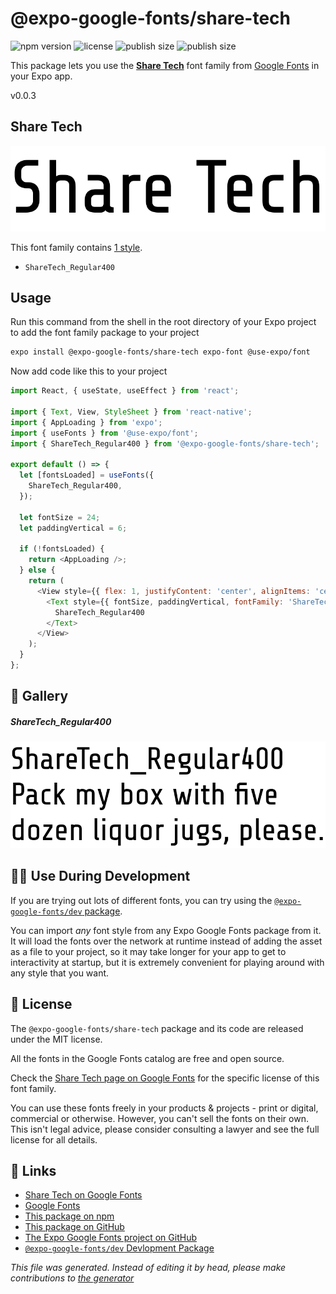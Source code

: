 # @expo-google-fonts/share-tech

![npm version](https://flat.badgen.net/npm/v/@expo-google-fonts/share-tech)
![license](https://flat.badgen.net/github/license/expo/google-fonts)
![publish size](https://flat.badgen.net/packagephobia/install/@expo-google-fonts/share-tech)
![publish size](https://flat.badgen.net/packagephobia/publish/@expo-google-fonts/share-tech)

This package lets you use the [**Share Tech**](https://fonts.google.com/specimen/Share+Tech) font family from [Google Fonts](https://fonts.google.com/) in your Expo app.

v0.0.3

## Share Tech

![Share Tech](./font-family.png)

This font family contains [1 style](#gallery).

- `ShareTech_Regular400`

## Usage

Run this command from the shell in the root directory of your Expo project to add the font family package to your project
```sh
expo install @expo-google-fonts/share-tech expo-font @use-expo/font
```

Now add code like this to your project
```js
import React, { useState, useEffect } from 'react';

import { Text, View, StyleSheet } from 'react-native';
import { AppLoading } from 'expo';
import { useFonts } from '@use-expo/font';
import { ShareTech_Regular400 } from '@expo-google-fonts/share-tech';

export default () => {
  let [fontsLoaded] = useFonts({
    ShareTech_Regular400,
  });

  let fontSize = 24;
  let paddingVertical = 6;

  if (!fontsLoaded) {
    return <AppLoading />;
  } else {
    return (
      <View style={{ flex: 1, justifyContent: 'center', alignItems: 'center' }}>
        <Text style={{ fontSize, paddingVertical, fontFamily: 'ShareTech_Regular400' }}>
          ShareTech_Regular400
        </Text>
      </View>
    );
  }
};

```

## 🔡 Gallery

##### ShareTech_Regular400
![ShareTech_Regular400](./e1804d3fb7ab822590fa14a41b103a7d679b4d284079cee4c7c5ebef0c940510.ttf.png)


## 👩‍💻 Use During Development

If you are trying out lots of different fonts, you can try using the [`@expo-google-fonts/dev` package](https://github.com/expo/google-fonts/tree/master/font-packages/dev#readme).

You can import *any* font style from any Expo Google Fonts package from it. It will load the fonts
over the network at runtime instead of adding the asset as a file to your project, so it may take longer
for your app to get to interactivity at startup, but it is extremely convenient
for playing around with any style that you want.

## 📖 License

The `@expo-google-fonts/share-tech` package and its code are released under the MIT license.

All the fonts in the Google Fonts catalog are free and open source.

Check the [Share Tech page on Google Fonts](https://fonts.google.com/specimen/Share+Tech) for the specific license of this font family.

You can use these fonts freely in your products & projects - print or digital, commercial or otherwise. However, you can't sell the fonts on their own. This isn't legal advice, please consider consulting a lawyer and see the full license for all details.

## 🔗 Links

- [Share Tech on Google Fonts](https://fonts.google.com/specimen/Share+Tech)
- [Google Fonts](https://fonts.google.com/)
- [This package on npm](https://www.npmjs.com/package/@expo-google-fonts/share-tech)
- [This package on GitHub](https://github.com/expo/google-fonts/tree/master/font-packages/share-tech)
- [The Expo Google Fonts project on GitHub](https://github.com/expo/google-fonts)
- [`@expo-google-fonts/dev` Devlopment Package](https://github.com/expo/google-fonts/tree/master/font-packages/dev)


*This file was generated. Instead of editing it by head, please make contributions to [the generator](https://github.com/expo/google-fonts/tree/master/packages/generator)*
